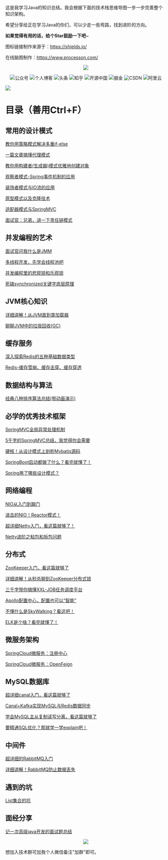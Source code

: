这是我学习Java的知识总结。我会根据下面的技术栈思维导图一步一步完善整个知识架构。

希望分享给正在学习Java的你们，可以少走一些弯路，找到进阶的方向。

**如果觉得有用的话，给个Star鼓励一下吧**~

图标链接制作来源于：https://shields.io/

在线脑图制作：https://www.processon.com/

<p align="center">
    <img src="https://static.lovebilibili.com/github_index.jpg"/>
</p>

<p align="center">
    <a href="#微信" style="text-decoration:none;">
        <img src="https://img.shields.io/badge/WeChat-%E5%85%AC%E4%BC%97%E5%8F%B7-green" alt="公众号" />
    </a>
    <a href="https://me.lovebilibili.com/" target="_blank" style="text-decoration:none;">
        <img src="https://img.shields.io/badge/blog-%E4%B8%AA%E4%BA%BA%E5%8D%9A%E5%AE%A2-yellow" alt="个人博客" />
    </a>
    <a href="https://www.toutiao.com/c/user/104760648643/" target="_blank" style="text-decoration:none;">
        <img src="https://img.shields.io/badge/toutiao-%E5%A4%B4%E6%9D%A1-red" alt="头条" />
    </a>
    <a href="https://www.zhihu.com/people/niu-jiu-mu-74" target="_blank" style="text-decoration:none;">
        <img src="https://img.shields.io/badge/zhihu-%E7%9F%A5%E4%B9%8E-blue" alt="知乎" />
    </a>
    <a href="https://my.oschina.net/u/4606773" target="_blank" style="text-decoration:none;">
        <img src="https://img.shields.io/badge/oschina-%E5%BC%80%E6%BA%90%E4%B8%AD%E5%9B%BD-green" alt="开源中国" />
    </a>
    <a href="https://juejin.im/user/448256477237560" target="_blank" style="text-decoration:none;">
        <img src="https://img.shields.io/badge/juejin-%E6%8E%98%E9%87%91-blue" alt="掘金" />
    </a>
    <a href="https://blog.csdn.net/yehongzhi1994" target="_blank" style="text-decoration:none;">
        <img src="https://img.shields.io/badge/csdn-CSDN-red" alt="CSDN" />
    </a>
    <a href="https://developer.aliyun.com/profile/rkqynnyjf733q" target="_blank" style="text-decoration:none;">
        <img src="https://img.shields.io/badge/aliyun-%E9%98%BF%E9%87%8C%E4%BA%91-orange" alt="阿里云" />
    </a>
</p>

![](https://static.lovebilibili.com/mindmap_github_yasuo.png)

# 目录（善用Ctrl+F）

## 常用的设计模式

  <a href="https://mp.weixin.qq.com/s/lOIqwGiK5MjyhTwaq9NTvg" target="_blank">教你用策略模式解决多重if-else</a>
  
  <a href="https://mp.weixin.qq.com/s/OhcJR2eZgkiwkhrKeDiZFw" target="_blank">一篇文章搞懂代理模式</a>
  
  <a href="https://mp.weixin.qq.com/s/Dc0LUusdgTK8ugl7zsBjeA" target="_blank">教你用构建者(生成器)模式优雅地创建对象</a>
  
  <a href="https://mp.weixin.qq.com/s/OGUVfThGNz_pzlWmhwVm9w" target="_blank">观察者模式-Spring事件机制的应用</a>
  
  <a href="https://mp.weixin.qq.com/s/li7ySDSleiFH_b6PvPDaTQ" target="_blank">装饰者模式与IO流的应用</a>
  
  <a href="https://mp.weixin.qq.com/s/z-MGYFolFQXgiYp-hw5t5g" target="_blank">原型模式以及克隆技术</a>
  
  <a href="https://mp.weixin.qq.com/s/LDUJdTSU35HN4Y1geYV2yA" target="_blank">适配器模式与SpringMVC</a>
  
  <a href="https://mp.weixin.qq.com/s/FlA3BQ0KWe4jLrK14FVJTw" target="_blank">面试官：兄弟，讲一下责任链模式</a>

## 并发编程的艺术

  <a href="https://mp.weixin.qq.com/s/yxuGChcIga7SUe0hNMagsg" target="_blank">面试官问我什么是JMM</a>
  
  <a href="https://mp.weixin.qq.com/s/QDfIYPFLtLwx0gZfKqwS-Q" target="_blank">多线程开发，先学会线程池吧</a>
  
  <a href="https://mp.weixin.qq.com/s/UdoaiQUZLfly_S1Hs_t7ag" target="_blank">并发编程里的悲观锁和乐观锁</a>
  
  <a href="https://mp.weixin.qq.com/s/gr0i1HGZHbI3xmhyyFiuYQ" target="_blank">死磕synchronized关键字底层原理</a>

## JVM核心知识

  <a href="https://mp.weixin.qq.com/s/cA4VnufqC2MGqY_LnUoWiA" target="_blank">详细讲解！从JVM直到类加载器</a>
  
  <a href="https://mp.weixin.qq.com/s/7ju2RuFKoUYwzBCXzPbE6w" target="_blank">聊聊JVM中的垃圾回收(GC)</a>

## 缓存服务

  <a href="https://mp.weixin.qq.com/s/iwwHIa6GYFnoMcnw7JfqMQ" target="_blank">深入探索Redis的五种基础数据类型</a>
  
  <a href="https://mp.weixin.qq.com/s/vjof5CdJaRuoPMf6J5sMdA" target="_blank">Redis-缓存雪崩、缓存击穿、缓存穿透</a>

## 数据结构与算法

  <a href="https://mp.weixin.qq.com/s/e_XLtmnu-CYBKWivqeiyeA" target="_blank">经典八种排序算法总结(带动画演示)</a>

## 必学的优秀技术框架

  <a href="https://mp.weixin.qq.com/s/licKK-8n9N6LNWEkTtj-Aw" target="_blank">SpringMVC全局异常处理机制</a>
  
  <a href="https://mp.weixin.qq.com/s/yGP_34nilJp3QKyM3RaO2w" target="_blank">5千字的SpringMVC总结，我觉得你会需要</a>
  
  <a href="https://mp.weixin.qq.com/s/UPU69jhDEHZaZ4hdJ2rTxg" target="_blank">硬核！从设计模式上剖析Mybatis源码</a>
  
  <a href="https://mp.weixin.qq.com/s/GVBrFoJAkD2yW4rCIbEa2g" target="_blank">SpringBoot启动都做了什么？看完就懂了！</a>
  
  <a href="https://mp.weixin.qq.com/s/o-abJ8AWlosZqqkfctoTAw" target="_blank">Spring用了哪些设计模式？</a>

## 网络编程

  <a href="https://mp.weixin.qq.com/s/GfV9w2B0mbT7PmeBS45xLw" target="_blank">NIO从入门到踹门</a>
  
  <a href="https://mp.weixin.qq.com/s/vWbbn1qXRFVva8Y9yET18Q" target="_blank">进击的NIO！Reactor模式！</a>
  
  <a href="https://mp.weixin.qq.com/s/Wj73aY-44MaoBuRaRR1ElQ" target="_blank">超详细Netty入门，看这篇就够了！</a>
  
  <a href="https://mp.weixin.qq.com/s/ng4uz902npl6vKSeuZKSNw" target="_blank">Netty进阶之粘包和拆包问题</a>

## 分布式

  <a href="https://mp.weixin.qq.com/s/BPiycGUGq61ZD63lm2ojoQ" target="_blank">ZooKeeper入门，看这篇就够了</a>
  
  <a href="https://mp.weixin.qq.com/s/fS-GlvOJNFRr4UGRlQC2mQ" target="_blank">详细讲解！从秒杀聊到ZooKeeper分布式锁</a>

  <a href="https://mp.weixin.qq.com/s/G6yGtDGyf3gASvUBTo6AEg" target="_blank">三千字带你搞懂XXL-JOB任务调度平台</a>
  
  <a href="https://mp.weixin.qq.com/s/UbLvLbwAxlW6KCJoV4jzfg" target="_blank">Apollo配置中心，配置也可以“智能”</a>

  <a href="https://mp.weixin.qq.com/s/A9gmNsmuSdrMw8GqgbKa3A" target="_blank">不懂什么是SkyWalking？看这吧！</a>
  
  <a href="https://mp.weixin.qq.com/s/gwYJeEBVRgD6SkZWoP-skg" target="_blank">ELK是个啥？看完就懂了！</a>
  
## 微服务架构

  <a href="https://mp.weixin.qq.com/s/ZWkCuBHiZay6tawdPRDMew" target="_blank">SpringCloud微服务：注册中心</a>
  
  <a href="https://mp.weixin.qq.com/s/di2oyCDy7xrAp7rv9eIjFw" target="_blank">SpringCloud微服务：OpenFeign</a>

## MySQL数据库

  <a href="https://mp.weixin.qq.com/s/Kb0pP8eWBl8zjn7scbUpWA" target="_blank">超详细canal入门，看这篇就够了</a>
  
  <a href="https://mp.weixin.qq.com/s/4-3AlDygYxFOUAw0iqAsqg" target="_blank">Canal+Kafka实现MySQL与Redis数据同步</a>
    
  <a href="https://mp.weixin.qq.com/s/Y1GY4OtpeGvv0U3HNbE9iA" target="_blank">学会MySQL主从复制读写分离，看这篇就够了</a>

  <a href="https://mp.weixin.qq.com/s/cg05mCjZGC37spYqU63eMQ" target="_blank">要精通SQL优化？那就学一学explain吧！</a>

## 中间件

  <a href="https://mp.weixin.qq.com/s/RhXe3cF_B3p78I2mEXY9EQ" target="_blank">超详细的RabbitMQ入门</a>
  
  <a href="https://mp.weixin.qq.com/s/KGCER3TWLT6Yk_UwsYJZyA" target="_blank">详细讲解！RabbitMQ防止数据丢失</a>
  
## 遇到的坑

  <a href="https://mp.weixin.qq.com/s/TJilUSaSVvjibhIivyJJwQ" target="_blank">List集合的坑</a>
  
## 面经分享

  <a href="https://mp.weixin.qq.com/s/AQtWzr1ceKZmAmIhnR4RdA" target="_blank">记一次高级java开发的面试题总结</a>
  
<p>
    <a name="微信"></a>
</p>

<p align="center">
    <img src="https://static.lovebilibili.com/dashacha_yasuo.png"/>
</p>

想加入技术群可加我个人微信备注"加群"即可。